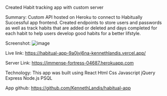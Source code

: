 Created Habit tracking app with custom server

Summary: Custom API hosted on Heroku to connect to Habitually Successful app frontend.  Created endpoints to store users and passwords as well as track habits that are added or deleted and days completed for each habit to help users develop good habits for a better lifstyle.  

Screenshot: ![image](https://user-images.githubusercontent.com/67128061/129077645-9c0410d0-999a-4172-a5e7-788d83ae331d.png)

Live link: https://habitual-app-9a0jvj6na-kennethlandis.vercel.app/

Server Link: https://immense-fortress-04687.herokuapp.com

Technology: This app was built using React Html Css Javascript jQuery Express Node.js PSQL

App github: https://github.com/KennethLandis/habitual-app
